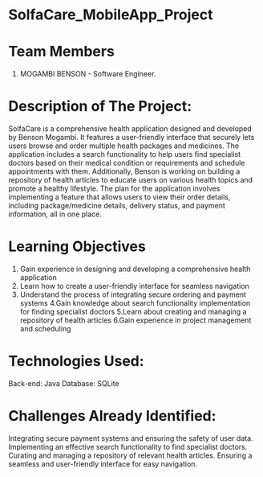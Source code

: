 # SolfaCare_MobileApp_Project

# Team Members
 1. MOGAMBI BENSON - Software Engineer.


# Description of The Project:
SolfaCare is a comprehensive health application designed and developed by Benson Mogambi. It features a user-friendly interface that securely lets users browse and order multiple health packages and medicines. The application includes a search functionality to help users find specialist doctors based on their medical condition or requirements and schedule appointments with them. Additionally, Benson is working on building a repository of health articles to educate users on various health topics and promote a healthy lifestyle.
The plan for the application involves implementing a feature that allows users to view their order details, including package/medicine details, delivery status, and payment information, all in one place.


# Learning Objectives

1. Gain experience in designing and developing a comprehensive health application
2. Learn how to create a user-friendly interface for seamless navigation
3. Understand the process of integrating secure ordering and payment systems
4.Gain knowledge about search functionality implementation for finding specialist doctors
5.Learn about creating and managing a repository of health articles
6.Gain experience in project management and scheduling

# Technologies Used:
Back-end: Java
Database: SQLite


# Challenges Already Identified:
Integrating secure payment systems and ensuring the safety of user data.
Implementing an effective search functionality to find specialist doctors.
Curating and managing a repository of relevant health articles.
Ensuring a seamless and user-friendly interface for easy navigation.















